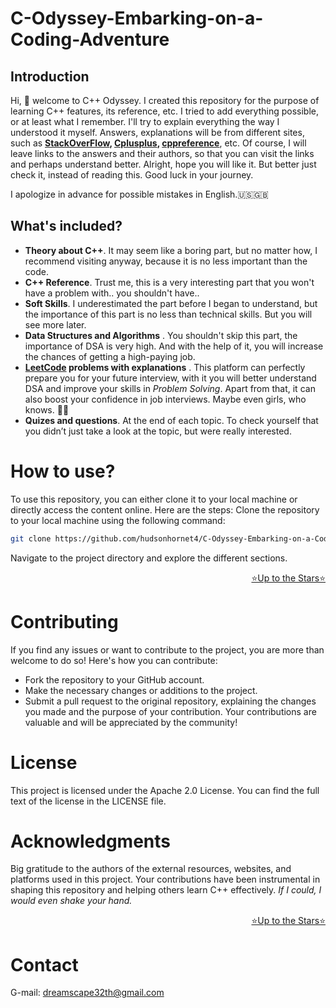 <a name="readme-top"></a>
# C-Odyssey-Embarking-on-a-Coding-Adventure
## Introduction
Hi, 👋 welcome to C++ Odyssey. I created this repository for the purpose of learning C++ features, its reference, etc. I tried to add everything possible, or at least what I remember. I'll try to explain everything the way I understood it myself. Answers, explanations will be from different sites, such as **[StackOverFlow](https://stackoverflow.com/), [Сplusplus](https://cplusplus.com/), [cppreference](https://en.cppreference.com/w/)**, etc. Of course, I will leave links to the answers and their authors, so that you can visit the links and perhaps understand better. Alright, hope you will like it. But better just check it, instead of reading this. Good luck in your journey.

I apologize in advance for possible mistakes in English.🇺🇸🇬🇧

## What's included?
- **Theory about C++**.
  It may seem like a boring part, but no matter how, I recommend visiting anyway, because it is no less important than the code.
- **C++ Reference**. Trust me, this is a very interesting part that you won't have a problem with.. you shouldn't have..
- **Soft Skills**. I underestimated the part before I began to understand, but the importance of this part is no less than technical skills. But you will see more later.
- **Data Structures and Algorithms** . You shouldn't skip this part, the importance of DSA is very high. And with the help of it, you will increase the chances of getting a high-paying job.
- **[LeetCode](https://leetcode.com/) problems with explanations** . This platform can perfectly prepare you for your future interview, with it you will better understand DSA and improve your skills in _Problem Solving_. Apart from that, it can also boost your confidence in job interviews. Maybe even girls, who knows. 🤷‍♂️
- **Quizes and questions**. At the end of each topic. To check yourself that you didn’t just take a look at the topic, but were really interested.
# How to use?
To use this repository, you can either clone it to your local machine or directly access the content online. Here are the steps:
Clone the repository to your local machine using the following command:
```sh
git clone https://github.com/hudsonhornet4/C-Odyssey-Embarking-on-a-Coding-Adventure.git
```
Navigate to the project directory and explore the different sections.

<p align="right"><a href="#readme-top">⭐Up to the Stars⭐</a></p>

# Contributing
If you find any issues or want to contribute to the project, you are more than welcome to do so! Here's how you can contribute:
- Fork the repository to your GitHub account.
- Make the necessary changes or additions to the project.
- Submit a pull request to the original repository, explaining the changes you made and the purpose of your contribution.
Your contributions are valuable and will be appreciated by the community!
# License 
This project is licensed under the Apache 2.0 License. You can find the full text of the license in the LICENSE file.
# Acknowledgments
Big gratitude to the authors of the external resources, websites, and platforms used in this project. Your contributions have been instrumental in shaping this repository and helping others learn C++ effectively. 
_If I could, I would even shake your hand._
<p align="right"><a href="#readme-top">⭐Up to the Stars⭐</a></p>

# Contact
G-mail: dreamscape32th@gmail.com
